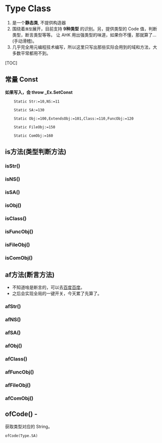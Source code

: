 # Type Class

1.  是一个**静态类**, 不提供构造器
2.  围绕着`类型`展开，目前支持 **9种类型** 的识别。另，提供类型的 Code 值，判断类型，断言类型等等。
    让 AHK 用出强类型的味道，如果你不懂，那就算了...(手动滑稽)。
3.  几乎完全用元编程技术编写，所以这里只写出那些实际会用到的域和方法，大多数平常都用不到。

[TOC]

## 常量 Const

**如果写入，会 throw _Ex.SetConst**

```autohotkey
	Static Str:=10,NS:=11
	
	Static SA:=130
	
	Static Obj:=100,ExtendsObj:=101,Class:=110,FuncObj:=120
	
	Static FileObj:=150
	
	Static ComObj:=160
```

## is方法(类型判断方法)

### isStr() 
### isNS() 
### isSA() 
### isObj() 
### isClass() 
### isFuncObj() 
### isFileObj() 
### isComObj() 

## af方法(断言方法)

- 不知道啥是断言的，可以去[百度百度](https://baike.baidu.com/item/%E6%96%AD%E8%A8%80/13021995)。
- 之后会实现全局的一键开关，今天累了先算了。

### afStr() 
### afNS() 
### afSA() 
### afObj() 
### afClass() 
### afFuncObj() 
### afFileObj() 
### afComObj() 

## ofCode() - 

获取类型对应的 String。

``` autohotkey
ofCode(Type.SA)
```